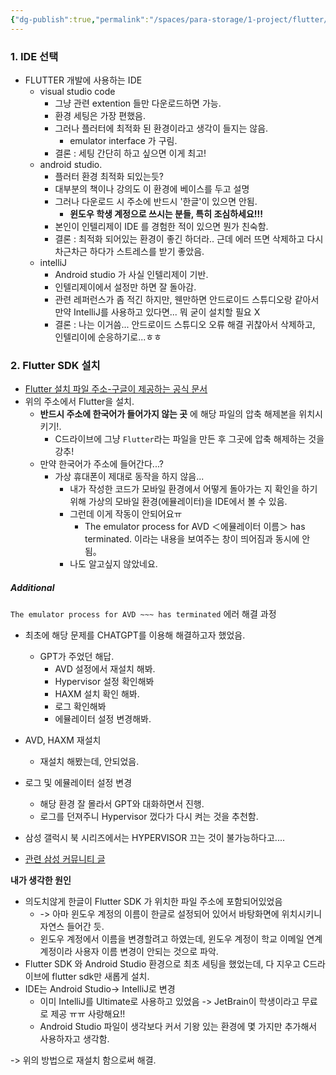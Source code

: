 ```yaml
---
{"dg-publish":true,"permalink":"/spaces/para-storage/1-project/flutter/0-flutter/"}
---
```




### 1. IDE 선택
- FLUTTER 개발에 사용하는 IDE
	- visual studio code
		- 그냥 관련 extention 들만 다운로드하면 가능.
		- 환경 세팅은 가장 편했음. 
		- 그러나 플러터에 최적화 된 환경이라고 생각이 들지는 않음.
			- emulator interface 가 구림.
		- 결론 : 세팅 간단히 하고 싶으면 이게 최고!
	- android studio.
		- 플러터 환경 최적화 되있는듯?
		- 대부분의 책이나 강의도 이 환경에 베이스를 두고 설명
		- 그러나 다운로드 시 주소에 반드시 '한글'이 있으면 안됨.
			- **윈도우 학생 계정으로 쓰시는 분들, 특히 조심하세요!!!**
		- 본인이 인텔리제이 IDE 를 경험한 적이 있으면 뭔가 친숙함.
		- 결론 : 최적화 되어있는 환경이 좋긴 하더라.. 근데 에러 뜨면 삭제하고 다시 차근차근 하다가 스트레스를 받기 좋았음.
	- intelliJ
		- Android studio 가 사실 인텔리제이 기반.
		- 인텔리제이에서 설정만 하면 잘 돌아감.
		- 관련 레퍼런스가 좀 적긴 하지만, 웬만하면 안드로이드 스튜디오랑 같아서 만약 IntelliJ를 사용하고 있다면... 뭐 굳이 설치할 필요 X
		- 결론 : 나는 이거씀... 안드로이드 스튜디오 오류 해결 귀찮아서 삭제하고, 인텔리이에 순응하기로...ㅎㅎ

### 2. Flutter SDK 설치
- [Flutter 설치 파일 주소-구글이 제공하는 공식 문서](https://docs.flutter.dev/get-started/install)
- 위의 주소에서 Flutter을 설치.
	-  **반드시 주소에 한국어가 들어가지 않는 곳** 에 해당 파일의 압축 해제본을 위치시키기!.
		- C드라이브에 그냥 `Flutter`라는 파일을 만든 후 그곳에 압축 해제하는 것을 강추!
	- 만약 한국어가 주소에 들어간다...?
		- 가상 휴대폰이 제대로 동작을 하지 않음...
			- 내가 작성한 코드가 모바일 환경에서 어떻게 돌아가는 지 확인을 하기 위해 가상의 모바일 환경(에뮬레이터)을 IDE에서 볼 수 있음.
			- 그런데 이게 작동이 안되어요ㅠ
				- The emulator process for AVD ＜에뮬레이터 이름＞ has terminated. 이라는 내용을 보여주는 창이 띄어짐과 동시에 안됨。
			- 나도 알고싶지 않았네요.



##### Additional
`The emulator process for AVD ~~~ has terminated` 에러 해결 과정

-  최초에 해당 문제를 CHATGPT를 이용해 해결하고자 했었음.
	- GPT가 주었던 해답.
		- AVD 설정에서 재설치 해봐.
		- Hypervisor 설정 확인해봐
		- HAXM 설치 확인 해봐.
		- 로그 확인해봐
		- 에뮬레이터 설정 변경해봐.

- AVD, HAXM 재설치
	- 재설치 해봤는데, 안되었음.

- 로그 및 에뮬레이터 설정 변경
	- 해당 환경 잘 몰라서 GPT와 대화하면서 진행.
	- 로그를 던져주니 Hypervisor 껐다가 다시 켜는 것을 추천함.

- 삼성 갤럭시 북 시리즈에서는 HYPERVISOR 끄는 것이 불가능하다고....
- [관련 삼성 커뮤니티 글](https://r1.community.samsung.com/t5/pc/%EC%82%BC%EC%84%B1-%EB%85%B8%ED%8A%B8%EB%B6%81-cpu%EA%B0%80%EC%83%81%ED%99%94-%EC%84%A4%EC%A0%95/td-p/22651503)


**내가 생각한 원인**
- 의도치않게 한글이 Flutter SDK 가 위치한 파일 주소에 포함되어있었음
	- -> 아마 윈도우 계정의 이름이 한글로 설정되어 있어서 바탕화면에 위치시키니 자연스 들어간 듯.
	- 윈도우 계정에서 이름을 변경할려고 하였는데, 윈도우 계정이 학교 이메일 연계 계정이라 사용자 이름 변경이 안되는 것으로 파악.
- Flutter SDK 와 Android Studio 환경으로 최초 세팅을 했었는데, 다 지우고 C드라이브에 flutter sdk만 새롭게 설치.
- IDE는 Android Studio-> IntelliJ로 변경
	- 이미 IntelliJ를 Ultimate로 사용하고 있었음 -> JetBrain이 학생이라고 무료로 제공 ㅠㅠ 사랑해요!!
	- Android Studio 파일이 생각보다 커서 기왕 있는 환경에 몇 가지만 추가해서 사용하자고 생각함.

-> 위의 방법으로 재설치 함으로써 해결.
